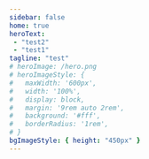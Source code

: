 ```yaml
---
sidebar: false
home: true
heroText: 
 - "test2"
 - "test1"
tagline: "test"
# heroImage: /hero.png
# heroImageStyle: {
#   maxWidth: '600px',
#   width: '100%',
#   display: block,
#   margin: '9rem auto 2rem',
#   background: '#fff',
#   borderRadius: '1rem',
# }
bgImageStyle: { height: "450px" }
---
```

<style>
/* * {
    padding: 0;
    margin: 0;
    box-sizing: border-box;
    font-family: "Roboto";
    font-weight: 100;
  } */
  
  /* body {
    font-size: 18px;
    color: hsla(210deg, 100%, 100%, 1);
    width: 100vw;
    height: 100vh;
    display: flex;
    justify-content: center;
    align-items: center;
  } */
  
 .hero h1 {
    text-transform: uppercase;
    letter-spacing: 1.5em;
    font-size: clamp(1em, 5vw, 4em);
    animation: breath 10000ms ease-in-out infinite alternate;
  }
 h1 > .last {
    letter-spacing: 0;
    z-index:100;
  }
  
  @keyframes breath {
    0% {
      transform: scale(1);
    }
    100% {
      transform: scale(1.1);
    }
  }
  
  canvas {
    position: absolute;
    top: 0;
    left: 0;
    margin: 0;
    padding: 0;
    background-color: hsla(240deg, 20%, 20%, 1);

  }
  
</style>


<script>
// window.addEventListener('load', (event) => {
// (function () {
//     const canvas = document.getElementById("lines");
//     const ctx = canvas.getContext("2d");
//     let width;
//     let height;
//     class Line {
//       constructor(origin, size, length, color, style = "pattern") {
//         this.size = size;
//         this.origin = origin;
//         this.length = length;
//         this.color = color;
//         this.style = style;
//         this.origin = `M${origin.x},${origin.y}`;
//         this.offSet = 0;
//         this.line = null;
//         this.offSetSpeed = length / size;
//       }
//       getColorString() {
//         return `hsla(${this.color.h}deg,${this.color.s}%,${this.color.l}%,${this.color.a})`;
//       }
//       generators() {
//         return [
//           {
//             line: `h${this.size}`,
//             mag: this.size
//           },
//           {
//             line: `h-${this.size}`,
//             mag: this.size
//           },
//           {
//             line: `v${this.size}`,
//             mag: this.size
//           },
//           {
//             line: `v-${this.size}`,
//             mag: this.size
//           },
//           {
//             line: `l${this.size},${this.size}`,
//             mag: Math.hypot(this.size, this.size)
//           },
//           {
//             line: `l${this.size}-${this.size}`,
//             mag: Math.hypot(this.size, this.size)
//           },
//           {
//             line: `l-${this.size},${this.size}`,
//             mag: Math.hypot(this.size, this.size)
//           },
//           {
//             line: `l-${this.size}-${this.size}`,
//             mag: Math.hypot(this.size, this.size)
//           }
//         ];
//       }
//       generate() {
//         let segments = this.generators(this.size);
//         let path = this.origin;
//         let mag = 0;
//         let fragment;
//         let i;
//         for (i = 0; i < this.length; i += 1) {
//           fragment = segments[(Math.random() * segments.length) | 0];
//           path += ` ${fragment.line}`;
//           mag += fragment.mag;
//         }
//         this.line = {
//           path,
//           mag
//         };
//         return this;
//       }
//       renderStyle(style) {
//         if (style === "glitches") {
//           ctx.lineDashOffset = this.line.mag + this.offSet;
//           ctx.setLineDash([
//             this.size ** 1.5,
//             (this.line.mag / this.length) * this.size ** 2
//           ]);
//           this.offSet += 20;
//           // this.size / (this.size ** 2);
//           ctx.lineWidth = 2;
//           return this;
//         }
//         if (style === "pattern") {
//           ctx.lineDashOffset = this.line.mag - this.offSet;
//           ctx.setLineDash([this.line.mag, this.line.mag]);
//           this.offSet += 10;
//           //this.size / (this.size ** 100);
//           ctx.lineWidth = 0.2;
//         }
//       }
//       mutatePath() {
//         let lineFragment = this.line.path.split(" ").slice(1);
//         let generator = this.generators();
//         lineFragment[(Math.random() * lineFragment.length) | 0] =
//           generator[(Math.random() * generator.length) | 0].line;
//         this.line.path = `${this.line.path.split(" ")[0]} ${lineFragment.join(
//           " "
//         )}`;
//       }
//       draw() {
//         !this.line && this.generate();
  
//         ctx.strokeStyle = this.getColorString();
//         this.renderStyle(this.style);
//         ctx.lineCap = "round";
//         ctx.lineJoin = "round";
//         ctx.stroke(new Path2D(this.line.path));
//         return this;
//       }
//     }
//     function clear() {
//       ctx.fillStyle = `hsla(200deg, 20%, 10%, 0.3)`;
//       ctx.fillRect(0, 0, width, height);
//     }
//     function generateLines(amount) {
//       let lines = [];
//       let styles = [
//         {
//           size: 1.25,
//           style: "pattern",
//           color: { h: 210, s: 100, l: 70, a: 0.5 }
//         },
//         { size: 2.5, style: "pattern", color: { h: 190, s: 90, l: 50, a: 0.3 } },
//         { size: 5, style: "pattern", color: { h: 210, s: 70, l: 60, a: 0.2 } },
//         { size: 10, style: "pattern", color: { h: 310, s: 80, l: 55, a: 0.15 } },
//         { size: 20, style: "pattern", color: { h: 200, s: 25, l: 35, a: 0.12 } },
//         { size: 20, style: "pattern", color: { h: 210, s: 20, l: 40, a: 0.12 } },
//         { size: 40, style: "pattern", color: { h: 190, s: 40, l: 50, a: 0.12 } },
//         { size: 80, style: "pattern", color: { h: 220, s: 50, l: 60, a: 0.12 } },
//         { size: 40, style: "glitches", color: { h: 300, s: 100, l: 50, a: 0.3 } },
//         { size: 20, style: "glitches", color: { h: 210, s: 100, l: 50, a: 0.3 } },
//         { size: 60, style: "glitches", color: { h: 30, s: 100, l: 50, a: 0.3 } }
//       ];
//       for (let i = 0; i < amount; i += 1) {
//         let style = styles[(Math.random() ** 2 * styles.length) | 0];
//         lines.push(
//           new Line(
//             { x: width * 0.5, y: height * 0.5 },
//             style.size,
//             500 + Math.random() * 1000,
//             style.color,
//             style.style
//           )
//         );
//       }
//       return lines;
//     }
//     let id;
//     function resize() {
//       id = cancelAnimationFrame(id);
//       width = window.innerWidth;
//       height = window.innerHeight;
//       canvas.width = width;
//       canvas.height = height;
//       const lines = generateLines(40);
//       function update() {
//         if (!(id % 3)) {
//           clear();
//           lines.forEach((line) => {
//             line.draw();
//             if (!(id % 5) && Math.random() > 0.95) {
//               line.mutatePath();
//             }
//           });
//         }
//         id = requestAnimationFrame(update);
//       }
//       id = requestAnimationFrame(update);
//     }
//     window.addEventListener("resize", resize, {
//       passive: true
//     });
//     resize();
//   })();
// });
</script>
